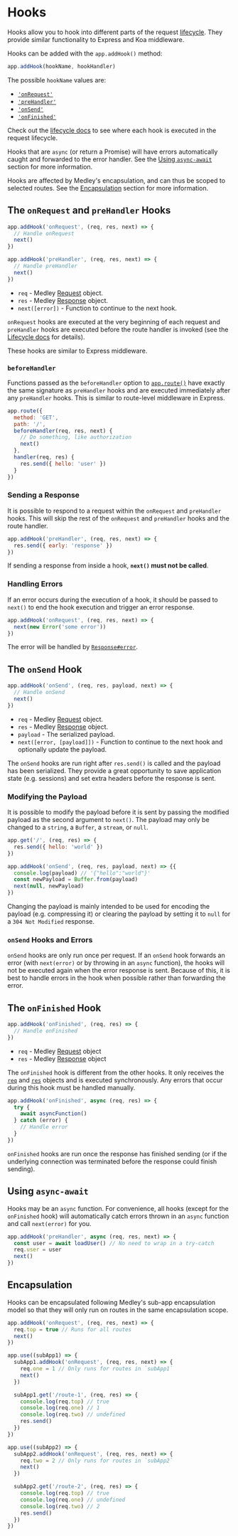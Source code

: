 # Hooks

Hooks allow you to hook into different parts of the request [lifecycle](Lifecycle.md).
They provide similar functionality to Express and Koa middleware.

Hooks can be added with the `app.addHook()` method:

```js
app.addHook(hookName, hookHandler)
```

The possible `hookName` values are:

+ [`'onRequest'`](#onRequest-preHandler-hooks)
+ [`'preHandler'`](#onRequest-preHandler-hooks)
+ [`'onSend'`](#onSend-hook)
+ [`'onFinished'`](#onFinished-hook)

Check out the [lifecycle docs](Lifecycle.md) to see where each hook is executed in the request lifecycle.

Hooks that are `async` (or return a Promise) will have errors automatically caught and forwarded
to the error handler. See the [Using `async-await`](#async-await) section for more information.

Hooks are affected by Medley's encapsulation, and can thus be scoped to selected routes.
See the [Encapsulation](#encapsulation) section for more information.

<a id="onRequest-preHandler-hooks"></a> 
## The `onRequest` and `preHandler` Hooks

```js
app.addHook('onRequest', (req, res, next) => {
  // Handle onRequest
  next()
})

app.addHook('preHandler', (req, res, next) => {
  // Handle preHandler
  next()
})
```

+ `req` - Medley [Request](Request.md) object.
+ `res` - Medley [Response](Response.md) object.
+ `next([error])` - Function to continue to the next hook.

`onRequest` hooks are executed at the very beginning of each request and `preHandler` hooks are
executed before the route handler is invoked (see the [Lifecycle docs](Lifecycle.md) for details).

These hooks are similar to Express middleware.

### `beforeHandler`

Functions passed as the `beforeHandler` option to [`app.route()`](Routes.md#route-method)
have exactly the same signature as `preHandler` hooks and are executed immediately after
any `preHandler` hooks. This is similar to route-level middleware in Express.

```js
app.route({
  method: 'GET',
  path: '/',
  beforeHandler(req, res, next) {
    // Do something, like authorization
    next()
  },
  handler(req, res) {
    res.send({ hello: 'user' })
  }
})
```

### Sending a Response

It is possible to respond to a request within the `onRequest` and `preHandler` hooks. This will skip the rest of the `onRequest` and `preHandler` hooks and the route handler.

```js
app.addHook('preHandler', (req, res, next) => {
  res.send({ early: 'response' })
})
```

If sending a response from inside a hook, **`next()` must not be called**.

### Handling Errors

If an error occurs during the execution of a hook, it should be passed to `next()` to end
the hook execution and trigger an error response.

```js
app.addHook('onRequest', (req, res, next) => {
  next(new Error('some error'))
})
```

The error will be handled by [`Response#error`](Response.md#error).

<a id="onSend-hook"></a> 
## The `onSend` Hook

```js
app.addHook('onSend', (req, res, payload, next) => {
  // Handle onSend
  next()
})
```

+ `req` - Medley [Request](Request.md) object.
+ `res` - Medley [Response](Response.md) object.
+ `payload` - The serialized payload.
+ `next([error, [payload]])` - Function to continue to the next hook and optionally update the payload.

The `onSend` hooks are run right after `res.send()` is called and the payload
has been serialized. They provide a great opportunity to save application state
(e.g. sessions) and set extra headers before the response is sent.

### Modifying the Payload

It is possible to modify the payload before it is sent by passing the modified
payload as the second argument to `next()`. The payload may only be changed
to a `string`, a `Buffer`, a `stream`, or `null`.

```js
app.get('/', (req, res) => {
  res.send({ hello: 'world' })  
})

app.addHook('onSend', (req, res, payload, next) => {{
  console.log(payload) // '{"hello":"world"}'
  const newPayload = Buffer.from(payload)
  next(null, newPayload)
})
```

Changing the payload is mainly intended to be used for encoding the payload
(e.g. compressing it) or clearing the payload by setting it to `null` for a
`304 Not Modified` response.

### `onSend` Hooks and Errors

`onSend` hooks are only run once per request. If an `onSend` hook forwards an error
(with `next(error)` or by throwing in an `async` function), the hooks will not be
executed again when the error response is sent. Because of this, it is best to
handle errors in the hook when possible rather than forwarding the error.

<a id="onFinished-hook"></a> 
## The `onFinished` Hook

```js
app.addHook('onFinished', (req, res) => {
  // Handle onFinished
})
```

+ `req` - Medley [Request](Request.md) object
+ `res` - Medley [Response](Response.md) object

The `onFinished` hook is different from the other hooks. It only receives the
[`req`](Request.md) and [`res`](Response.md) objects and is executed synchronously.
Any errors that occur during this hook must be handled manually.

```js
app.addHook('onFinished', async (req, res) => {
  try {
    await asyncFunction()
  } catch (error) {
    // Handle error
  }
})
```

`onFinished` hooks are run once the response has finished sending (or if the underlying
connection was terminated before the response could finish sending).

<a id="async-await"></a> 
## Using `async-await`

Hooks may be an `async` function. For convenience, all hooks (except for the `onFinished` hook)
will automatically catch errors thrown in an `async` function and call `next(error)` for you.

```js
app.addHook('preHandler', async (req, res, next) => {
  const user = await loadUser() // No need to wrap in a try-catch
  req.user = user
  next()
})
```

<a id="encapsulation"></a>
## Encapsulation

Hooks can be encapsulated following Medley's sub-app encapsulation model so
that they will only run on routes in the same encapsulation scope.

```js
app.addHook('onRequest', (req, res, next) => {
  req.top = true // Runs for all routes
  next()
})

app.use((subApp1) => {
  subApp1.addHook('onRequest', (req, res, next) => {
    req.one = 1 // Only runs for routes in `subApp1`
    next()
  })

  subApp1.get('/route-1', (req, res) => {
    console.log(req.top) // true
    console.log(req.one) // 1
    console.log(req.two) // undefined
    res.send()
  })
})

app.use((subApp2) => {
  subApp2.addHook('onRequest', (req, res, next) => {
    req.two = 2 // Only runs for routes in `subApp2`
    next()
  })

  subApp2.get('/route-2', (req, res) => {
    console.log(req.top) // true
    console.log(req.one) // undefined
    console.log(req.two) // 2
    res.send()
  })
})
```
